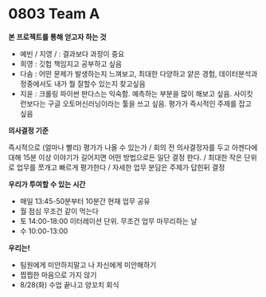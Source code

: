 # 0803 Team A


**본 프로젝트를 통해 얻고자 하는 것**

- 예빈 / 지영 / : 결과보다 과정이 중요
- 희영 : 깃헙 책임지고 공부하고 싶음
- 다솜 : 어떤 문제가 발생하는지 느껴보고, 최대한 다양하고 얕은 경험, 데이터분석과정중에서도 내가 뭘 잘할수 있는지 찾고싶음
- 지윤 : 크롤링 파이썬 판다스는 익숙함. 예측하는 부분을 많이 해보고 싶음. 사이킷런보다는 구글 오토머신러닝이라는 툴을 쓰고 싶음. 평가가 즉시적인 주제를 잡고 싶음



**의사결정 기준**

즉시적으로 (얼마나 빨리) 평가가 나올 수 있는가 / 회의 전 의사결정자를 두고 아젠다에 대해 15분 이상 이야기가 길어지면 어떤 방법으로든 일단 결정 한다. / 최대한 작은 단위로 업무를 쪼개고 빠르게 평가한다 / 자세한 업무 분담은 주제가 답힌뒤 결정



**우리가 투여할 수 있는 시간**

* 매일 13:45-50분부터 10분간 현재 업무 공유
* 월 점심 무조건 같이 먹는다
* 토 14:00-18:00 이터레이션 단위. 무조건 업무 마무리하는 날
* 수 10:00-13:00 



**우리는!**

- 팀원에게 미안하지말고 나 자신에게 미안해하기
- 찝찝한 마음으로 가지 않기
- 8/28(화) 수업 끝나고 양꼬치 회식
